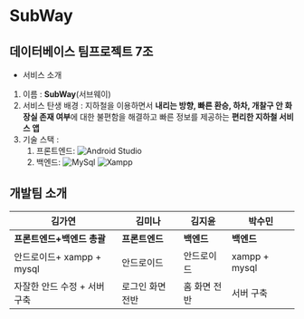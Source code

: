# SubWay

## 데이터베이스 팀프로젝트 7조

- 서비스 소개

1. 이름 : **SubWay**(서브웨이)
2. 서비스 탄생 배경 : 지하철을 이용하면서 **내리는 방향, 빠른 환승, 하차, 개찰구 안 화장실 존재 여부**에 대한 불편함을 해결하고 빠른 정보를 제공하는 **편리한 지하철 서비스 앱**
3. 기술 스택 :
   1. 프론트엔드: ![Android Studio](https://img.shields.io/badge/Android%20Studio-3DDC84.svg?&style=for-the-badge&logo=Android%20Studio&logoColor=white)
   2. 백엔드: ![MySql](https://img.shields.io/badge/MySql-%234479A1.svg?&style=for-the-badge&logo=MySql&logoColor=white)
   ![Xampp](https://img.shields.io/badge/Xampp-%23FB7A24.svg?&style=for-the-badge&logo=Xampp&logoColor=white)

## 개발팀 소개
|김가연|김미나|김지윤|박수민|
|------|---|---|---|
|**프론트엔드+백엔드 총괄**|**프론트엔드**|**백엔드**|**백엔드**|
|안드로이드+ xampp + mysql|안드로이드|안드로이드|xampp + mysql|
|자잘한 안드 수정 + 서버 구축|로그인 화면 전반|홈 화면 전반|서버 구축|
